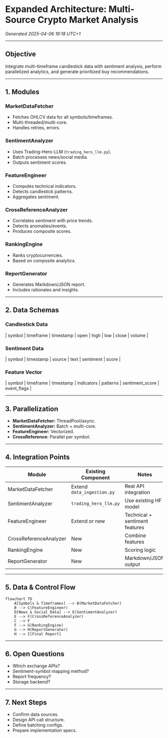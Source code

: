 # Expanded Architecture: Multi-Source Crypto Market Analysis

*Generated 2025-04-06 19:18 UTC+1*

---

## Objective
Integrate multi-timeframe candlestick data with sentiment analysis, perform parallelized analytics, and generate prioritized buy recommendations.

---

## 1. Modules

### MarketDataFetcher
- Fetches OHLCV data for all symbols/timeframes.
- Multi-threaded/multi-core.
- Handles retries, errors.

### SentimentAnalyzer
- Uses Trading-Hero-LLM (`trading_hero_llm.py`).
- Batch processes news/social media.
- Outputs sentiment scores.

### FeatureEngineer
- Computes technical indicators.
- Detects candlestick patterns.
- Aggregates sentiment.

### CrossReferenceAnalyzer
- Correlates sentiment with price trends.
- Detects anomalies/events.
- Produces composite scores.

### RankingEngine
- Ranks cryptocurrencies.
- Based on composite analytics.

### ReportGenerator
- Generates Markdown/JSON report.
- Includes rationales and insights.

---

## 2. Data Schemas

### Candlestick Data
| symbol | timeframe | timestamp | open | high | low | close | volume |

### Sentiment Data
| symbol | timestamp | source | text | sentiment | score |

### Feature Vector
| symbol | timeframe | timestamp | indicators | patterns | sentiment_score | event_flags |

---

## 3. Parallelization

- **MarketDataFetcher:** ThreadPool/async.
- **SentimentAnalyzer:** Batch + multi-core.
- **FeatureEngineer:** Vectorized.
- **CrossReference:** Parallel per symbol.

---

## 4. Integration Points

| Module               | Existing Component                     | Notes                                           |
|----------------------|----------------------------------------|-------------------------------------------------|
| MarketDataFetcher    | Extend `data_ingestion.py`             | Real API integration                            |
| SentimentAnalyzer    | `trading_hero_llm.py`                  | Use existing HF model                           |
| FeatureEngineer      | Extend or new                          | Technical + sentiment features                  |
| CrossReferenceAnalyzer | New                                 | Combine features                                |
| RankingEngine        | New                                   | Scoring logic                                   |
| ReportGenerator      | New                                   | Markdown/JSON output                            |

---

## 5. Data & Control Flow

```mermaid
flowchart TD
    A[Symbols & Timeframes] --> B(MarketDataFetcher)
    B --> C(FeatureEngineer)
    D[News & Social Data] --> E(SentimentAnalyzer)
    E --> F(CrossReferenceAnalyzer)
    C --> F
    F --> G(RankingEngine)
    G --> H(ReportGenerator)
    H --> I[Final Report]
```

---

## 6. Open Questions

- Which exchange APIs?
- Sentiment-symbol mapping method?
- Report frequency?
- Storage backend?

---

## 7. Next Steps

- Confirm data sources.
- Design API call structure.
- Define batching configs.
- Prepare implementation specs.